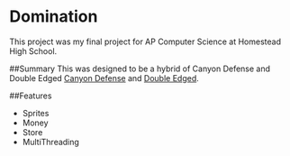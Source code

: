 # Domination
This project was my final project for AP Computer Science
at Homestead High School.

##Summary
This was designed to be a hybrid of Canyon Defense and Double Edged
[Canyon Defense](http://www.miniclip.com/games/canyon-defense/en/#t-c-f-C) and
[Double Edged](http://www.nitrome.com/games/doubleedged/#.VXtXShNViko).

##Features
* Sprites
* Money
* Store
* MultiThreading


